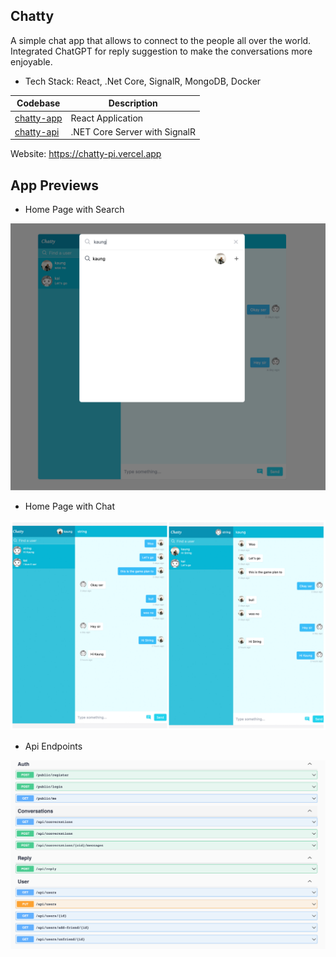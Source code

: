 ## Chatty

A simple chat app that allows to connect to the people all over the world. Integrated ChatGPT for reply suggestion to make the conversations more enjoyable.

- Tech Stack: React, .Net Core, SignalR, MongoDB, Docker

| Codebase | Description |
| ----------- | ----------- |
| [chatty-app](https://github.com/kkaung/chatty/tree/main/client) | React Application |
| [chatty-api](https://github.com/kkaung/chatty/tree/main/service) | .NET Core Server with SignalR |

Website: https://chatty-pi.vercel.app

## App Previews

- Home Page with Search 
  
![Home Search](docs/images/home.png)

- Home Page with Chat 
  
![Home Search](docs/images/_chat.jpeg)

- Api Endpoints
  
![Endpoints Preview](docs/images/api-endpoint.png)